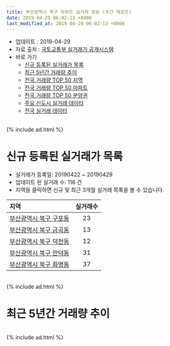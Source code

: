```yaml
---
title: 부산광역시 북구 아파트 실거래 정보 (주간 레포트)
date: 2019-04-29 06:02:13 +0900
last_modified_at: 2019-04-29 06:02:13 +0900
---
```


* 업데이트 : 2019-04-29
* 자료 출처 : [국토교통부 실거래가 공개시스템](http://rt.molit.go.kr)
* 바로 가기
    * [신규 등록된 실거래가 목록](#신규-등록된-실거래가-목록)
    * [최근 5년간 거래량 추이](#최근-5년간-거래량-추이)
    * [전국 거래량 TOP 50 지역](https://inasie.github.io/apt-trade-info/최근-3개월-전국에서-가장-거래가-많이-발생한-지역)
    * [전국 거래량 TOP 50 아파트](https://inasie.github.io/apt-trade-info/최근-3개월-전국에서-가장-거래가-많이-발생한-아파트)
    * [전국 거래량 TOP 50 분양권](https://inasie.github.io/apt-trade-info/최근-3개월-전국에서-가장-거래가-많이-발생한-분양권)
    * [주요 신도시 실거래 데이터](https://inasie.github.io/apt-trade-info/주요-신도시)
    * [전국 실거래 데이터](https://inasie.github.io/apt-trade-info/전국)

<br>
{% include ad.html %}
<br>

# 신규 등록된 실거래가 목록
* 실거래가 등록일: 20190422 ~ 20190429
* 업데이트 된 실거래 수: 116 건
* 지역을 클릭하면 신규 및 최근 3개월 실거래 목록을 볼 수 있습니다.


|지역|실거래수|
|:---|:---:|
|[부산광역시 북구 구포동](https://inasie.github.io/apt-trade-info/부산광역시-북구-구포동)|23|
|[부산광역시 북구 금곡동](https://inasie.github.io/apt-trade-info/부산광역시-북구-금곡동)|13|
|[부산광역시 북구 덕천동](https://inasie.github.io/apt-trade-info/부산광역시-북구-덕천동)|12|
|[부산광역시 북구 만덕동](https://inasie.github.io/apt-trade-info/부산광역시-북구-만덕동)|31|
|[부산광역시 북구 화명동](https://inasie.github.io/apt-trade-info/부산광역시-북구-화명동)|37|


<br>
{% include ad.html %}
<br>

# 최근 5년간 거래량 추이


<div style="width:100%;">
    <canvas id="deal_progress" height="200"></canvas>
</div>

<script>
new Chart(document.getElementById("deal_progress"), {
    type: 'line',
    data: {
        labels: ['201404','201405','201406','201407','201408','201409','201410','201411','201412','201501','201502','201503','201504','201505','201506','201507','201508','201509','201510','201511','201512','201601','201602','201603','201604','201605','201606','201607','201608','201609','201610','201611','201612','201701','201702','201703','201704','201705','201706','201707','201708','201709','201710','201711','201712','201801','201802','201803','201804','201805','201806','201807','201808','201809','201810','201811','201812','201901','201902','201903','201904'],
        datasets: [{
            label: '매매',
            pointRadius: 1,
            data: [417, 339, 334, 440, 483, 504, 589, 431, 389, 446, 374, 769, 699, 558, 533, 573, 434, 523, 658, 469, 363, 302, 328, 575, 543, 477, 720, 753, 871, 707, 657, 438, 274, 213, 344, 418, 355, 376, 423, 311, 277, 236, 276, 258, 201, 238, 222, 292, 186, 204, 197, 196, 205, 258, 269, 185, 226, 239, 273, 195, 90],
            borderColor: "rgba(255, 201, 14, 1)",
            backgroundColor: "rgba(255, 201, 14, 0.5)",
            fill: false,
            lineTension: 0
        },{
            label: '전월세',
            pointRadius: 1,
            data: [197, 232, 250, 273, 292, 314, 316, 294, 258, 287, 212, 280, 242, 226, 215, 212, 258, 290, 432, 373, 363, 358, 296, 313, 235, 216, 225, 280, 259, 280, 363, 267, 229, 214, 269, 273, 210, 230, 205, 228, 198, 227, 228, 251, 271, 253, 222, 241, 245, 215, 212, 228, 217, 190, 232, 171, 172, 272, 231, 203, 88],
            borderColor: "rgba(0, 141, 185, 1)",
            backgroundColor: "rgba(0, 141, 185, 0.5)",
            fill: false,
            lineTension: 0
        }
        ]
    },
    options: {
        responsive: true,
        title: {
            display: false
        },
        tooltips: {
            mode: 'index',
            intersect: false
        },
        hover: {
            mode: 'nearest',
            intersect: true
        },
        scales: {
            xAxes: [{
                display: true,
                scaleLabel: {
                    display: true,
                    labelString: '년/월'
                }
            }],
            yAxes: [{
                display: true,
                ticks: {
                    suggestedMin: 0,
                },
                scaleLabel: {
                    display: true,
                    labelString: '실거래 수'
                }
            }]
        }
    }
});

</script>


<br>
{% include ad.html %}
<br>

